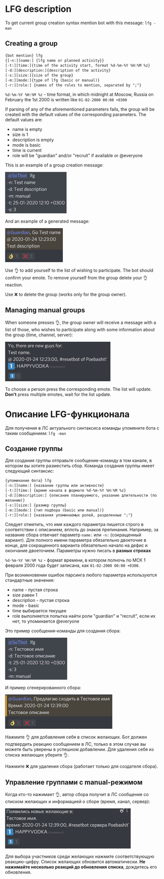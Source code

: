 # LFG description

To get current group creation syntax mention bot with this message: `lfg -man`

## Creating a group

```
{bot mention} lfg
{[-n:][name:] {lfg name or planned activity}}
[-t:][time:]{time of the activity start, format %d-%m-%Y %H:%M %z}
[-d:][description:]{description of the activity}
[-s:][size:]{size of the group}
[-m:][mode:]{type of lfg (basic or manual)}
[-r:][role:] {names of the roles to mention, separated by ";"}
```

`%d-%m-%Y %H:%M %z` - time format, in which midnight at Moscow, Russia on February the 1st 2000 is written like `01-02-2000 00:00 +0300`

If parsing of any of the aforementioned parameters fails, the group will be created with the default values of the corresponding parameters.
The default values are:
- name is empty
- size is 1
- description is empty
- mode is basic
- time is current
- role will be "guardian" and/or "recruit" if available or @everyone

This is an example of a group creation message:

![](images/lfg_command_en.png)

And an example of a generated message:

![](images/lfg_bot_group_en.png)

Use 👌 to add yourself to the list of wishing to participate. The bot should confirm your emote. To remove yourself from the group delete your 👌 reaction.

Use ❌ to delete the group (works only for the group owner).

## Managing manual groups

When someone presses 👌, the group owner will receive a message with a list of those, who wishes to participate along with some information about the group (time, channel, server):

![](images/lfg_wishers_en.png)

To choose a person press the corresponding emote. The list will update. **Don't** press multiple emotes, wait for the list update.

# Описание LFG-функционала

Для получения в ЛС актуального синтаксиса команды упомяните бота с таким сообщением: `lfg -man`

## Создание группы

Для создания группы отправьте сообщение-команду в том канале, в котором вы хотите разместить сбор.
Команда создания группы имеет следующий синтаксис:

```
{упоминание бота} lfg
[-n:][name:] {название группы или активности}
[-t:][time:] {время начала в формате %d-%m-%Y %H:%M %z}
[-d:][description:] {описание планируемого, указание длительности (по желанию)}
[-s:][size:] {размер группы}
[-m:][mode:] {тип подбора (basic или manual)}
[-r:][role:] {названия упоминаемых ролей, разделенные ";"}
```

Следует отметить, что имя каждого параметра пишется строго в соответствии с описанием, вплоть до знаков препинания. Например, за название сбора отвечает параметр `name:` или `-n:` (сокращенный вариант). Для полного имени параметра обязательно двоеточие в конце, для сокращенного варианта обязательно начало на дефис и окончание двоеточием. Параметры нужно писать в **разных строках**

`%d-%m-%Y %H:%M %z` - формат времени, в котором полночь по МСК 1 февраля 2000 года будет записана, как `01-02-2000 00:00 +0300`.

При возникновении ошибок парсинга любого параметра используются стандартные значения:
- name - пустая строка
- size равен 1
- description - пустая строка
- mode - basic
- time выбирается текущее
- role выполняется попытка найти роли "guardian" и "recruit", если их нет, то упоминается @everyone

Это пример сообщения-команды для создания сбора:

![](images/lfg_command_ru.png)

И пример сгенерированного сбора:

![](images/lfg_bot_group_ru.png)

Нажмите 👌 для добавления себя в список желающих. Бот должен подтвердить реакцию сообщением в ЛС, только в этом случае вы можете быть уверены в успешном добавлении. Для удаления себя из списка желающих уберите 👌.

Нажмите ❌ для удаления сбора (работает только для создателя сбора).

## Управление группами с manual-режимом

Когда кто-то нажимает 👌, автор сбора получит в ЛС сообщение со списком желающих и информацией о сборе (время, канал, сервер):

![](images/lfg_wishers_ru.png)

Для выбора участников среди желающих нажмите соответствующую реакцию-цифру. Список желающих обновится автоматически. **Не нажимайте несколько реакций до обновления списка**, дождитесь его обновления.
